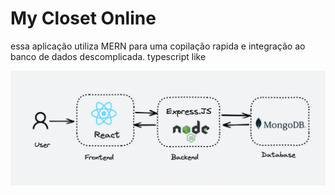 # My Closet Online

essa aplicação utiliza MERN para uma copilação rapida e integração ao banco de dados descomplicada.
typescript like

![MERNSTACK](MERNFLOW.png)

